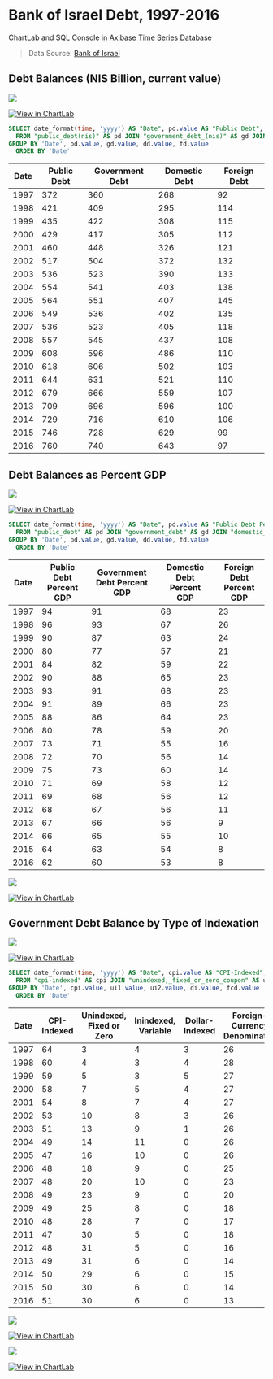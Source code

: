 # Bank of Israel Debt, 1997-2016

ChartLab and SQL Console in [Axibase Time Series Database](https://axibase.com/docs/atsd/)

> Data Source: [Bank of Israel](http://www.boi.org.il/en/DataAndStatistics/Pages/Default.aspx)

## Debt Balances (NIS Billion, current value)

![](Images/CBI_9.png)

[![View in ChartLab](Images/button.png)](https://apps.axibase.com/chartlab/c6a6b0c8/7/#fullscreen)

```sql
SELECT date_format(time, 'yyyy') AS "Date", pd.value AS "Public Debt", gd.value AS "Government Debt", dd.value AS "Domestic Debt", fd.value AS "Foreign Debt"
  FROM "public_debt(nis)" AS pd JOIN "government_debt_(nis)" AS gd JOIN "domestic_debt_(nis)" AS dd JOIN "foreign_debt_(nis)" AS fd
GROUP BY 'Date', pd.value, gd.value, dd.value, fd.value
  ORDER BY 'Date'
```

| Date | Public Debt | Government Debt | Domestic Debt | Foreign Debt |
|------|-------------|-----------------|---------------|--------------|
| 1997 | 372         | 360             | 268           | 92           |
| 1998 | 421         | 409             | 295           | 114          |
| 1999 | 435         | 422             | 308           | 115          |
| 2000 | 429         | 417             | 305           | 112          |
| 2001 | 460         | 448             | 326           | 121          |
| 2002 | 517         | 504             | 372           | 132          |
| 2003 | 536         | 523             | 390           | 133          |
| 2004 | 554         | 541             | 403           | 138          |
| 2005 | 564         | 551             | 407           | 145          |
| 2006 | 549         | 536             | 402           | 135          |
| 2007 | 536         | 523             | 405           | 118          |
| 2008 | 557         | 545             | 437           | 108          |
| 2009 | 608         | 596             | 486           | 110          |
| 2010 | 618         | 606             | 502           | 103          |
| 2011 | 644         | 631             | 521           | 110          |
| 2012 | 679         | 666             | 559           | 107          |
| 2013 | 709         | 696             | 596           | 100          |
| 2014 | 729         | 716             | 610           | 106          |
| 2015 | 746         | 728             | 629           | 99           |
| 2016 | 760         | 740             | 643           | 97           |

## Debt Balances as Percent GDP

![](Images/CBI_3.png)

[![View in ChartLab](Images/button.png)](https://apps.axibase.com/chartlab/c6a6b0c8/6/#fullscreen)

```sql
SELECT date_format(time, 'yyyy') AS "Date", pd.value AS "Public Debt Percent GDP", gd.value AS "Government Debt Percent GDP", dd.value AS "Domestic Debt Percent GDP", fd.value AS "Foreign Debt Percent GDP"
  FROM "public_debt" AS pd JOIN "government_debt" AS gd JOIN "domestic_debt" AS dd JOIN "foreign_debt" AS fd
GROUP BY 'Date', pd.value, gd.value, dd.value, fd.value
  ORDER BY 'Date'
```

| Date | Public Debt Percent GDP | Government Debt Percent GDP | Domestic Debt Percent GDP | Foreign Debt Percent GDP |
|------|-------------------------|-----------------------------|---------------------------|--------------------------|
| 1997 | 94                      | 91                          | 68                        | 23                       |
| 1998 | 96                      | 93                          | 67                        | 26                       |
| 1999 | 90                      | 87                          | 63                        | 24                       |
| 2000 | 80                      | 77                          | 57                        | 21                       |
| 2001 | 84                      | 82                          | 59                        | 22                       |
| 2002 | 90                      | 88                          | 65                        | 23                       |
| 2003 | 93                      | 91                          | 68                        | 23                       |
| 2004 | 91                      | 89                          | 66                        | 23                       |
| 2005 | 88                      | 86                          | 64                        | 23                       |
| 2006 | 80                      | 78                          | 59                        | 20                       |
| 2007 | 73                      | 71                          | 55                        | 16                       |
| 2008 | 72                      | 70                          | 56                        | 14                       |
| 2009 | 75                      | 73                          | 60                        | 14                       |
| 2010 | 71                      | 69                          | 58                        | 12                       |
| 2011 | 69                      | 68                          | 56                        | 12                       |
| 2012 | 68                      | 67                          | 56                        | 11                       |
| 2013 | 67                      | 66                          | 56                        | 9                        |
| 2014 | 66                      | 65                          | 55                        | 10                       |
| 2015 | 64                      | 63                          | 54                        | 8                        |
| 2016 | 62                      | 60                          | 53                        | 8                        |

![](Images/CBI_6.png)

[![View in ChartLab](Images/button.png)](https://apps.axibase.com/chartlab/7b59b331/8/#fullscreen)

## Government Debt Balance by Type of Indexation

![](Images/CBI_7.png)

[![View in ChartLab](Images/button.png)](https://apps.axibase.com/chartlab/c6a6b0c8/3/#fullscreen)

```sql
SELECT date_format(time, 'yyyy') AS "Date", cpi.value AS "CPI-Indexed", ui1.value AS "Unindexed, Fixed or Zero", ui2.value AS "Inindexed, Variable", di.value AS "Dollar-Indexed", fcd.value AS "Foreign-Currency Denominated"
  FROM "cpi-indexed" AS cpi JOIN "unindexed,_fixed_or_zero_coupon" AS ui1 JOIN "unindexed,_variable_interest" AS ui2 JOIN "dollar-indexed" AS di JOIN "foreign-currency_denominated" AS fcd
GROUP BY 'Date', cpi.value, ui1.value, ui2.value, di.value, fcd.value
  ORDER BY 'Date'
```

| Date | CPI-Indexed | Unindexed, Fixed or Zero | Inindexed, Variable | Dollar-Indexed | Foreign-Currency Denominated |
|------|-------------|--------------------------|---------------------|----------------|------------------------------|
| 1997 | 64          | 3                        | 4                   | 3              | 26                           |
| 1998 | 60          | 4                        | 3                   | 4              | 28                           |
| 1999 | 59          | 5                        | 3                   | 5              | 27                           |
| 2000 | 58          | 7                        | 5                   | 4              | 27                           |
| 2001 | 54          | 8                        | 7                   | 4              | 27                           |
| 2002 | 53          | 10                       | 8                   | 3              | 26                           |
| 2003 | 51          | 13                       | 9                   | 1              | 26                           |
| 2004 | 49          | 14                       | 11                  | 0              | 26                           |
| 2005 | 47          | 16                       | 10                  | 0              | 26                           |
| 2006 | 48          | 18                       | 9                   | 0              | 25                           |
| 2007 | 48          | 20                       | 10                  | 0              | 23                           |
| 2008 | 49          | 23                       | 9                   | 0              | 20                           |
| 2009 | 49          | 25                       | 8                   | 0              | 18                           |
| 2010 | 48          | 28                       | 7                   | 0              | 17                           |
| 2011 | 47          | 30                       | 5                   | 0              | 18                           |
| 2012 | 48          | 31                       | 5                   | 0              | 16                           |
| 2013 | 49          | 31                       | 6                   | 0              | 14                           |
| 2014 | 50          | 29                       | 6                   | 0              | 15                           |
| 2015 | 50          | 30                       | 6                   | 0              | 14                           |
| 2016 | 51          | 30                       | 6                   | 0              | 13                           |

![](Images/CBI_10.png)

[![View in ChartLab](Images/button.png)](https://apps.axibase.com/chartlab/040c4e03/2/#fullscreen)

![](Images/CBI_8.png)

[![View in ChartLab](Images/button.png)](https://apps.axibase.com/chartlab/c6a6b0c8/5/#fullscreen)
